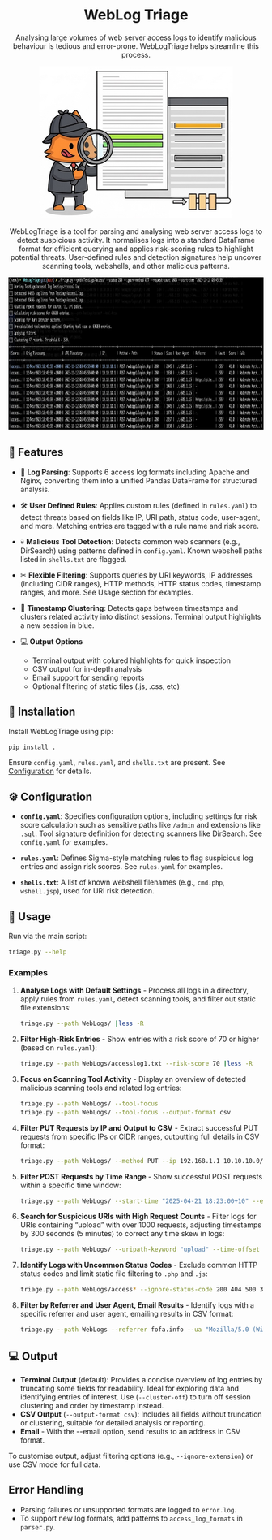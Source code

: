 <h1 align="center">WebLog Triage</h1>

<p align="center">Analysing large volumes of web server access logs to identify malicious behaviour is tedious and error-prone. WebLogTriage helps streamline this process.</p>

<p align="center">
  <img src="docs/logo.jpg" alt="WebLogTriage Logo" height="300"/>
</p>

<p align="center">WebLogTriage is a tool for parsing and analysing web server access logs to detect suspicious activity. It normalises logs into a standard DataFrame format for efficient querying and applies risk-scoring rules to highlight potential threats. User-defined rules and detection signatures help uncover scanning tools, webshells, and other malicious patterns.</p>

<p align="center">
  <img src="docs/screenshot1.jpg" alt="WebLogTriage Logo" height="300"/>
</p>

## 🌟 Features

- 🔎 **Log Parsing**: Supports 6 access log formats including Apache and Nginx, converting them into a unified Pandas DataFrame for structured analysis.

- 🛠 **User Defined Rules**: Applies custom rules (defined in `rules.yaml`) to detect threats based on fields like IP, URI path, status code, user-agent, and more. Matching entries are tagged with a rule name and risk score.

- 💀 **Malicious Tool Detection**: Detects common web scanners (e.g., DirSearch) using patterns defined in `config.yaml`. Known webshell paths listed in `shells.txt` are flagged.

- ✂ **Flexible Filtering**: Supports queries by URI keywords, IP addresses (including CIDR ranges), HTTP methods, HTTP status codes, timestamp ranges, and more. See Usage section for examples. 

- 🥞 **Timestamp Clustering**: Detects gaps between timestamps and clusters related activity into distinct sessions. Terminal output highlights a new session in blue. 

- 💻 **Output Options**
  - Terminal output with colured highlights for quick inspection
  - CSV output for in-depth analysis
  - Email support for sending reports
  - Optional filtering of static files (.js, .css, etc)


## 💾 Installation

Install WebLogTriage using pip:

```bash
pip install .
```

Ensure `config.yaml`, `rules.yaml`, and `shells.txt` are present. See [Configuration](#configuration) for details.

## ⚙️ Configuration

- **`config.yaml`**: Specifies configuration options, including settings for risk score calculation such as sensitive paths like `/admin` and extensions like `.sql`. Tool signature definition for detecting scanners like DirSearch. See `config.yaml` for examples.

- **`rules.yaml`**: Defines Sigma-style matching rules to flag suspicious log entries and assign risk scores. See `rules.yaml` for examples. 

- **`shells.txt`**: A list of known webshell filenames (e.g., `cmd.php`, `wshell.jsp`), used for URI risk detection.

## 🚀 Usage

Run via the main script:

```bash
triage.py --help
```

### Examples

1. **Analyse Logs with Default Settings** - Process all logs in a directory, apply rules from `rules.yaml`, detect scanning tools, and filter out static file extensions:
   ```bash
   triage.py --path WebLogs/ |less -R
   ```

2. **Filter High-Risk Entries** -
   Show entries with a risk score of 70 or higher (based on `rules.yaml`):
   ```bash
   triage.py --path WebLogs/accesslog1.txt --risk-score 70 |less -R
   ```

3. **Focus on Scanning Tool Activity** - Display an overview of detected malicious scanning tools and related log entries:
   ```bash
   triage.py --path WebLogs/ --tool-focus
   triage.py --path WebLogs/ --tool-focus --output-format csv
   ```

4. **Filter PUT Requests by IP and Output to CSV** - Extract successful PUT requests from specific IPs or CIDR ranges, outputting full details in CSV format:
   ```bash
   triage.py --path WebLogs/ --method PUT --ip 192.168.1.1 10.10.10.0/24 --status 200 --output-format csv
   ```

5. **Filter POST Requests by Time Range** - Show successful POST requests within a specific time window:
   ```bash
   triage.py --path WebLogs/ --start-time "2025-04-21 18:23:00+10" --end-time "2025-04-21 18:24:00+10" --method POST --status 200
   ```

6. **Search for Suspicious URIs with High Request Counts** - Filter logs for URIs containing “upload” with over 1000 requests, adjusting timestamps by 300 seconds (5 minutes) to correct any time skew in logs:
   ```bash
   triage.py --path WebLogs/ --uripath-keyword "upload" --time-offset 300 --request-count 1000
   ```

7. **Identify Logs with Uncommon Status Codes** - Exclude common HTTP status codes and limit static file filtering to `.php` and `.js`:
   ```bash
   triage.py --path WebLogs/access* --ignore-status-code 200 404 500 302 400 403 401 301 --ignore-extension php js
   ```

8. **Filter by Referrer and User Agent, Email Results** - Identify logs with a specific referrer and user agent, emailing results in CSV format:
   ```bash
   triage.py --path WebLogs --referrer fofa.info --ua "Mozilla/5.0 (Windows NT 10.0; Win64; x64) Gecko/20100101 Firefox/120.0" --email terry.uppercut+gh@gmail.com
   ```

## 💻 Output

- **Terminal Output** (default): Provides a concise overview of log entries by truncating some fields for readability. Ideal for exploring data and identifying entries of interest. Use (`--cluster-off`) to turn off session clustering and order by timestamp instead. 
- **CSV Output** (`--output-format csv`): Includes all fields without truncation or clustering, suitable for detailed analysis or reporting.
- **Email** - With the --email option, send results to an address in CSV format.

To customise output, adjust filtering options (e.g., `--ignore-extension`) or use CSV mode for full data.

## Error Handling

- Parsing failures or unsupported formats are logged to `error.log`.
- To support new log formats, add patterns to `access_log_formats` in `parser.py`.